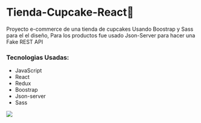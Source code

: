 # Tienda-Cupcake-React🧁

<p>Proyecto e-commerce de una tienda de cupcakes Usando Boostrap y Sass para el el diseño, Para los productos fue usado Json-Server para hacer una Fake REST API</p>


<h3>Tecnologias Usadas:</h3>
<ul>
  <li>JavaScript</li>
  <li>React</li>
  <li>Redux</li>
  <li>Boostrap</li>
  <li>Json-server</li>
  <li>Sass</li>
</ul>

<img src="https://i.gyazo.com/1f454b2062e2b8e741ed40407bd33b62.png"/>

